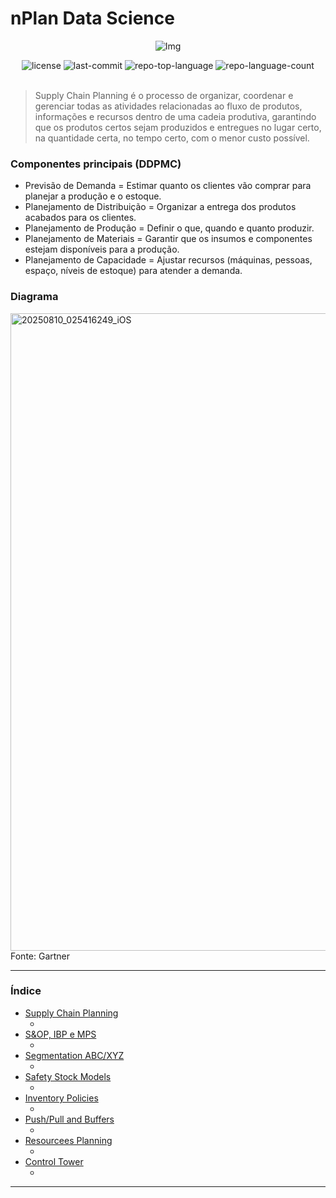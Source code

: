 # nPlan Data Science

<div align="center">

![Img](https://github.com/user-attachments/assets/4a2d39fb-ac4a-40da-85e1-2b3bc7c59a68)

<!-- BADGES -->
<img src="https://img.shields.io/github/license/N-Plan/Nplan-Data-Science?style=flat&logo=opensourceinitiative&logoColor=white&color=0080ff" alt="license">
<img src="https://img.shields.io/github/last-commit/N-Plan/Nplan-Data-Science?style=flat&logo=git&logoColor=white&color=0080ff" alt="last-commit">
<img src="https://img.shields.io/github/languages/top/N-Plan/Nplan-Data-Science?style=flat&color=0080ff" alt="repo-top-language">
<img src="https://img.shields.io/github/languages/count/N-Plan/Nplan-Data-Science?style=flat&color=0080ff" alt="repo-language-count">

</div>
<br>

> Supply Chain Planning é o processo de organizar, coordenar e gerenciar todas as atividades relacionadas ao fluxo de produtos, informações e recursos dentro de uma cadeia produtiva, garantindo que os produtos certos sejam produzidos e entregues no lugar certo, na quantidade certa, no tempo certo, com o menor custo possível.

### Componentes principais (DDPMC)
* Previsão de Demanda = Estimar quanto os clientes vão comprar para planejar a produção e o estoque.
* Planejamento de Distribuição = Organizar a entrega dos produtos acabados para os clientes.
* Planejamento de Produção = Definir o que, quando e quanto produzir.
* Planejamento de Materiais = Garantir que os insumos e componentes estejam disponíveis para a produção.
* Planejamento de Capacidade = Ajustar recursos (máquinas, pessoas, espaço, níveis de estoque) para atender a demanda.

### Diagrama
<img width="2260" height="1020" alt="20250810_025416249_iOS" src="https://github.com/user-attachments/assets/1323b864-9a20-4da3-8ada-b113130d434f" />
Fonte: Gartner

---

### Índice

- [Supply Chain Planning]()
    - []()
- [S&OP, IBP e MPS]()
    - []()
- [Segmentation ABC/XYZ]()
    - []()
- [Safety Stock Models]()
    - []()
- [Inventory Policies]()
    - []()
- [Push/Pull and Buffers]()
    - []()
- [Resourcees Planning]()
    - []()
- [Control Tower]()
    - []()

---





